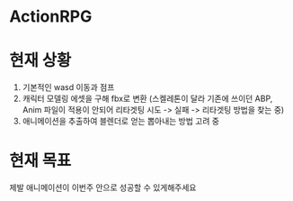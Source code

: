 # ActionRPG

현재 상황
=========
1. 기본적인 wasd 이동과 점프
2. 캐릭터 모델링 에셋을 구해 fbx로 변환 (스켈레톤이 달라 기존에 쓰이던 ABP, Anim 파일이 적용이 안되어 리타겟팅 시도 -> 실패 -> 리타겟팅 방법을 찾는 중)
3. 애니메이션을 추출하여 블렌더로 얻는 뽑아내는 방법 고려 중


현재 목표
=========
제발 애니메이션이 이번주 안으로 성공할 수 있게해주세요
